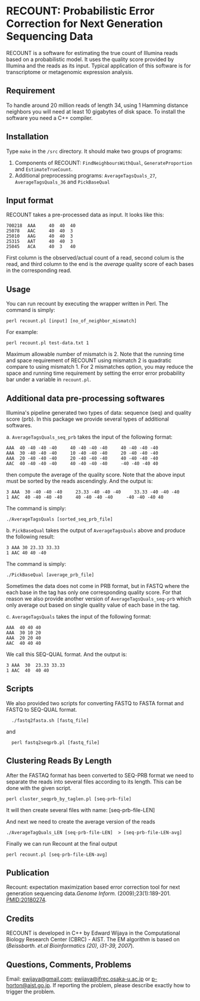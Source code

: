 # RECOUNT: Probabilistic Error Correction for Next Generation Sequencing Data

RECOUNT is a software for estimating the true count of Illumina reads
based on a probabilistic model. It uses the quality score provided by Illumina and the reads as its input. 
Typical application of this software is for transcriptome or 
metagenomic expression analysis.


## Requirement 
To handle around 20 million reads of length 34, using 1 Hamming distance 
neighbors you will need at least 10 gigabytes of disk space. To install
the software you need a C++ compiler.


## Installation 
Type `make` in the `/src` directory. It should make two groups of programs:

1. Components of RECOUNT: `FindNeighboursWithQual`, `GenerateProportion` and `EstimateTrueCount`.
2. Additional preprocessing programs: `AverageTagsQuals_27`, `AverageTagsQuals_36` and `PickBaseQual`


## Input format 
RECOUNT takes a pre-processed data as input. It looks like this:

```
700218	AAA     40	40	40	
25078	AAC     40	40	3	
25010	AAG     40	40	3	
25315	AAT     40	40	3	
25045	ACA     40	3	40
```

First column is the observed/actual count of a read, second colum is the read, 
and third column to the end is the *average* quality score of each bases 
in the corresponding read. 


## Usage 

You can run recount by executing the wrapper written in Perl.
The command is simply:


```
perl recount.pl [input] [no_of_neighbor_mismatch]
```

For example:

```
perl recount.pl test-data.txt 1
```

Maximum allowable number of mismatch is 2. Note that the running time
and space requirement of RECOUNT using mismatch 2 is quadratic compare
to using mismatch 1. For 2 mismatches option, you may reduce the 
space and running time requirement by setting the error error probability
bar under a variable in `recount.pl`.


## Additional data pre-processing softwares 
Illumina's pipeline generated two types of data: sequence (seq) and quality score
(prb). In this package we provide several types of  additional softwares. 

  a. `AverageTagsQuals_seq_prb` takes the input of the
following format:

```
AAA  40 -40 -40 -40     40 -40 -40 -40     40 -40 -40 -40
AAA  30 -40 -40 -40     10 -40 -40 -40     20 -40 -40 -40
AAA  20 -40 -40 -40     20 -40 -40 -40     40 -40 -40 -40
AAC  40 -40 -40 -40     40 -40 -40 -40     -40 -40 -40 40
```

then compute the average of the quality score.
Note that the above input must be sorted by the reads ascendingly.
And the output is:

```
3 AAA  30 -40 -40 -40     23.33 -40 -40 -40     33.33 -40 -40 -40
1 AAC  40 -40 -40 -40     40 -40 -40 -40     -40 -40 -40 40
```

The command is simply:
```
./AverageTagsQuals [sorted_seq_prb_file] 
```

  b. `PickBaseQual` takes the output of `AverageTagsQuals` above and  produce the following result:

```
3 AAA 30 23.33 33.33
1 AAC 40 40 -40
```
The command is simply:

```
./PickBaseQual [average_prb_file]
```

Sometimes the data does not come in PRB format, but in FASTQ
where the each base in the tag has only one corresponding quality score.
For that reason we also provide another version of `AverageTagsQuals_seq-prb`
which only average out based on single quality value of each base in the tag.

  c. `AverageTagsQuals` takes the input of the following format:

```
AAA  40 40 40 
AAA  30 10 20 
AAA  20 20 40 
AAC  40 40 40
```

We call this SEQ-QUAL format. And the output is:
```
3 AAA  30  23.33 33.33 
1 AAC  40  40 40
```

## Scripts 
We also provided two scripts for converting FASTQ to FASTA format and
FASTQ to SEQ-QUAL format.

```
  ./fastq2fasta.sh [fastq_file]
```

and

```
  perl fastq2seqprb.pl [fastq_file] 
```

## Clustering Reads By Length 

After the FASTAQ format has been converted to SEQ-PRB format
we need to separate the reads into several files according to its length.
This can be done with the given script.

```
perl cluster_seqprb_by_taglen.pl [seq-prb-file]
```

It will then create several files with name: [seq-prb-file-LEN] 

And next we need to create the average version of the reads

```
./AverageTagQuals_LEN [seq-prb-file-LEN]  > [seq-prb-file-LEN-avg]
```

Finally we can run Recount at the final output 

```
perl recount.pl [seq-prb-file-LEN-avg]
```

## Publication

Recount: expectation maximization based error correction tool for next
generation sequencing data.*Genome Inform.* (2009);23(1):189-201.
[PMID:20180274](http://www.ncbi.nlm.nih.gov/pubmed/20180274).


## Credits 
RECOUNT is developed in C++ by Edward Wijaya in the 
Computational Biology Research Center (CBRC) - AIST.
The EM algorithm is based on (*Beissbarth. et.al 
Bioinformatics (20),  i31-39, 2007*). 


## Questions, Comments, Problems 
Email: ewijaya@gmail.com; ewijaya@ifrec.osaka-u.ac.jp or p-horton@aist.go.jp.
If reporting the problem, please describe exactly how to trigger
the problem.
